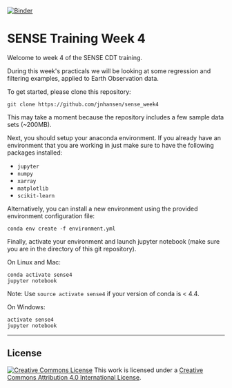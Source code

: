[![Binder](https://mybinder.org/badge_logo.svg)](https://mybinder.org/v2/gh/jnhansen/sense_week4/master)

# SENSE Training Week 4

Welcome to week 4 of the SENSE CDT training.

During this week's practicals we will be looking at some regression and filtering examples, applied to Earth Observation data.

To get started, please clone this repository:

```
git clone https://github.com/jnhansen/sense_week4
```

This may take a moment because the repository includes a few sample data sets (~200MB).

Next, you should setup your anaconda environment.
If you already have an environment that you are working in
just make sure to have the following packages installed:
- `jupyter`
- `numpy`
- `xarray`
- `matplotlib`
- `scikit-learn`

Alternatively, you can install a new environment using the provided environment configuration file:

```
conda env create -f environment.yml
```

Finally, activate your environment and launch jupyter notebook (make sure you are in the directory of this git repository).

On Linux and Mac:
```
conda activate sense4
jupyter notebook
```
Note: Use `source activate sense4` if your version of conda is < 4.4.


On Windows:
```
activate sense4
jupyter notebook
```


---
## License


[![Creative Commons
License](https://i.creativecommons.org/l/by/4.0/88x31.png)](http://creativecommons.org/licenses/by/4.0/)
This work is licensed under a
[Creative Commons Attribution 4.0 International
License](http://creativecommons.org/licenses/by/4.0/).